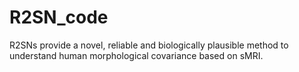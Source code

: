 # R2SN_code
R2SNs provide a novel, reliable and biologically plausible method to understand human morphological covariance based on sMRI.
